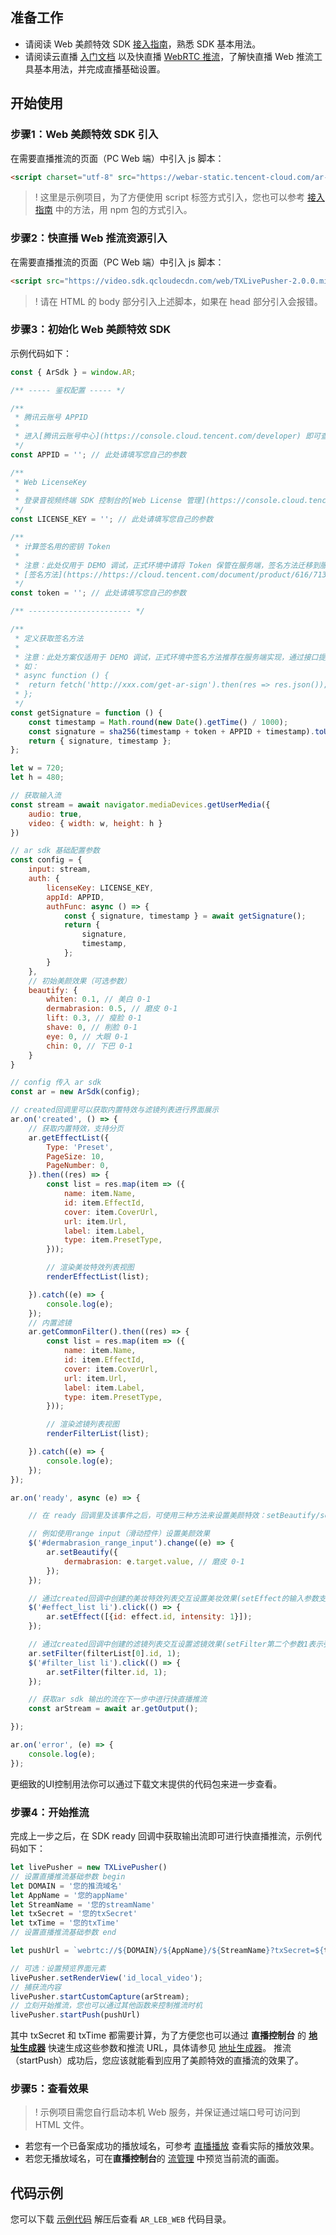 ## 准备工作
- 请阅读 Web 美颜特效 SDK [接入指南](https://cloud.tencent.com/document/product/616/71364)，熟悉 SDK 基本用法。
- 请阅读云直播 [入门文档](https://cloud.tencent.com/document/product/267/41870) 以及快直播 [WebRTC 推流](https://cloud.tencent.com/document/product/267/56505)，了解快直播 Web 推流工具基本用法，并完成直播基础设置。

## 开始使用
### 步骤1：Web 美颜特效 SDK 引入[](id:step1)
在需要直播推流的页面（PC Web 端）中引入 js 脚本：
```html
<script charset="utf-8" src="https://webar-static.tencent-cloud.com/ar-sdk/resources/latest/webar-sdk.umd.js"></script>
```
>! 这里是示例项目，为了方便使用 script 标签方式引入，您也可以参考 [接入指南](https://cloud.tencent.com/document/product/616/71364) 中的方法，用 npm 包的方式引入。

### 步骤2：快直播 Web 推流资源引入[](id:step2)
在需要直播推流的页面（PC Web 端）中引入 js 脚本：
```html
<script src="https://video.sdk.qcloudecdn.com/web/TXLivePusher-2.0.0.min.js" charset="utf-8"></script>
```
>! 请在 HTML 的 body 部分引入上述脚本，如果在 head 部分引入会报错。

### 步骤3：初始化 Web 美颜特效 SDK[](id:step3)
示例代码如下：
```js
const { ArSdk } = window.AR;

/** ----- 鉴权配置 ----- */

/**
 * 腾讯云账号 APPID
 * 
 * 进入[腾讯云账号中心](https://console.cloud.tencent.com/developer) 即可查看 APPID
 */
const APPID = ''; // 此处请填写您自己的参数

/**
 * Web LicenseKey
 * 
 * 登录音视频终端 SDK 控制台的[Web License 管理](https://console.cloud.tencent.com/vcube/web)，创建项目即可获得 LicenseKey
 */
const LICENSE_KEY = ''; // 此处请填写您自己的参数

/**
 * 计算签名用的密钥 Token
 * 
 * 注意：此处仅用于 DEMO 调试，正式环境中请将 Token 保管在服务端，签名方法迁移到服务端实现，通过接口提供，前端调用拉取签名，参考
 * [签名方法](https://https://cloud.tencent.com/document/product/616/71370#.E7.AD.BE.E5.90.8D.E6.96.B9.E6.B3.95)
 */
const token = ''; // 此处请填写您自己的参数

/** ----------------------- */

/**
 * 定义获取签名方法
 *
 * 注意：此处方案仅适用于 DEMO 调试，正式环境中签名方法推荐在服务端实现，通过接口提供，前端调用拉取签名
 * 如：
 * async function () {
 *  return fetch('http://xxx.com/get-ar-sign').then(res => res.json());
 * };
 */
const getSignature = function () {
	const timestamp = Math.round(new Date().getTime() / 1000);
	const signature = sha256(timestamp + token + APPID + timestamp).toUpperCase();
	return { signature, timestamp };
};

let w = 720;
let h = 480;

// 获取输入流
const stream = await navigator.mediaDevices.getUserMedia({
	audio: true,
	video: { width: w, height: h }
})

// ar sdk 基础配置参数
const config = {
	input: stream,
	auth: {
		licenseKey: LICENSE_KEY,
		appId: APPID,
		authFunc: async () => {
			const { signature, timestamp } = await getSignature();
			return {
				signature,
				timestamp,
			};
		}
	},
	// 初始美颜效果（可选参数）
	beautify: {
		whiten: 0.1, // 美白 0-1
		dermabrasion: 0.5, // 磨皮 0-1
		lift: 0.3, // 瘦脸 0-1
		shave: 0, // 削脸 0-1
		eye: 0, // 大眼 0-1
		chin: 0, // 下巴 0-1
	}
}

// config 传入 ar sdk
const ar = new ArSdk(config);

// created回调里可以获取内置特效与滤镜列表进行界面展示
ar.on('created', () => {
	// 获取内置特效，支持分页
	ar.getEffectList({
		Type: 'Preset',
		PageSize: 10,
		PageNumber: 0,
	}).then((res) => {
		const list = res.map(item => ({
			name: item.Name,
			id: item.EffectId,
			cover: item.CoverUrl,
			url: item.Url,
			label: item.Label,
			type: item.PresetType,
		}));

		// 渲染美妆特效列表视图
		renderEffectList(list);

	}).catch((e) => {
		console.log(e);
	});
	// 内置滤镜
	ar.getCommonFilter().then((res) => {
		const list = res.map(item => ({
			name: item.Name,
			id: item.EffectId,
			cover: item.CoverUrl,
			url: item.Url,
			label: item.Label,
			type: item.PresetType,
		}));

		// 渲染滤镜列表视图
		renderFilterList(list);

	}).catch((e) => {
		console.log(e);
	});
});

ar.on('ready', async (e) => {

	// 在 ready 回调里及该事件之后，可使用三种方法来设置美颜特效：setBeautify/setEffect/setFilter

	// 例如使用range input（滑动控件）设置美颜效果
	$('#dermabrasion_range_input').change((e) => {
		ar.setBeautify({
			dermabrasion: e.target.value, // 磨皮 0-1
		});
	});

	// 通过created回调中创建的美妆特效列表交互设置美妆效果(setEffect的输入参数支持三种格式，详见SDK接入指南)
	$('#effect_list li').click(() => {
		ar.setEffect([{id: effect.id, intensity: 1}]);
	});

	// 通过created回调中创建的滤镜列表交互设置滤镜效果(setFilter第二个参数1表示强度，详见SDK接入指南）
	ar.setFilter(filterList[0].id, 1);
	$('#filter_list li').click(() => {
		ar.setFilter(filter.id, 1);
	});

	// 获取ar sdk 输出的流在下一步中进行快直播推流
	const arStream = await ar.getOutput();

});

ar.on('error', (e) => {
	console.log(e);
});

```
更细致的UI控制用法你可以通过下载文末提供的代码包来进一步查看。

### 步骤4：开始推流[](id:step4)
完成上一步之后，在 SDK ready 回调中获取输出流即可进行快直播推流，示例代码如下：
```javascript
let livePusher = new TXLivePusher()
// 设置直播推流基础参数 begin
let DOMAIN = '您的推流域名'
let AppName = '您的appName' 
let StreamName = '您的streamName'
let txSecret = '您的txSecret'
let txTime = '您的txTime'
// 设置直播推流基础参数 end

let pushUrl = `webrtc://${DOMAIN}/${AppName}/${StreamName}?txSecret=${txSecret}&txTime=${txTime}`

// 可选：设置预览界面元素
livePusher.setRenderView('id_local_video');
// 捕获流内容
livePusher.startCustomCapture(arStream);
// 立刻开始推流，您也可以通过其他函数来控制推流时机
livePusher.startPush(pushUrl)

```
其中 txSecret 和 txTime 都需要计算，为了方便您也可以通过 **直播控制台** 的 [**地址生成器**](https://console.cloud.tencent.com/live/addrgenerator/addrgenerator) 快速生成这些参数和推流  URL，具体请参见 [地址生成器](https://cloud.tencent.com/document/product/267/35257)。
推流（startPush）成功后，您应该就能看到应用了美颜特效的直播流的效果了。

### 步骤5：查看效果[](id:step5)
>! 示例项目需您自行启动本机 Web 服务，并保证通过端口号可访问到 HTML 文件。

- 若您有一个已备案成功的播放域名，可参考 [直播播放](https://cloud.tencent.com/document/product/267/32733#.E7.9B.B4.E6.92.AD.E6.92.AD.E6.94.BE) 查看实际的播放效果。
- 若您无播放域名，可在**直播控制台**的 [流管理](https://console.cloud.tencent.com/live/streammanage) 中预览当前流的画面。

## 代码示例 [](id:demo)
您可以下载 [示例代码](https://webar-static.tencent-cloud.com/docs/quick-demo/best_practice.zip) 解压后查看 `AR_LEB_WEB` 代码目录。